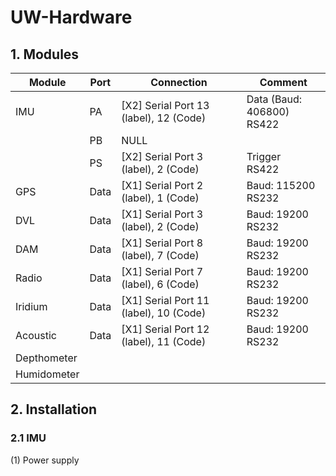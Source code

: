 # UW-Hardware

## 1. Modules

| Module      | Port | Connection                             | Comment                        |
| ----------- | ---- | -------------------------------------- | ------------------------------ |
| IMU         | PA   | [X2] Serial Port 13 (label), 12 (Code) | Data (Baud: 406800) <br> RS422 |
|             | PB   | NULL                                   |                                |
|             | PS   | [X2] Serial Port 3 (label), 2 (Code)   | Trigger<br>RS422               |
| GPS         | Data | [X1] Serial Port 2 (label), 1 (Code)   | Baud: 115200<br>RS232          |
| DVL         | Data | [X1] Serial Port 3 (label), 2 (Code)   | Baud: 19200<br>RS232           |
| DAM         | Data | [X1] Serial Port 8 (label), 7 (Code)   | Baud: 19200<br/>RS232          |
| Radio       | Data | [X1] Serial Port 7 (label), 6 (Code)   | Baud: 19200<br>RS232           |
| Iridium     | Data | [X1] Serial Port 11 (label), 10 (Code) | Baud: 19200<br/>RS232          |
| Acoustic    | Data | [X1] Serial Port 12 (label), 11 (Code) | Baud: 19200<br/>RS232          |
| Depthometer |      |                                        |                                |
| Humidometer |      |                                        |                                |



## 2. Installation

### 2.1 IMU

(1) Power supply